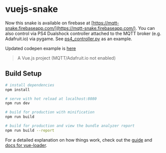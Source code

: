 # vuejs-snake

Now this snake is available on firebase at [https://mqtt-snake.firebaseapp.com/](https://mqtt-snake.firebaseapp.com/). You can also control via PS4 Dualshock controller attached to the MQTT broker (e.g. Adafruit.io) via pygame. See [ps4_controller.py](https://github.com/ppirrip/vuejs-snake/blob/master/rpi/ps4_controller.py) as an example.

Updated codepen example is [here](https://codepen.io/ppirrip/pen/xWdNZN?editors=0010)

> A Vue.js project (MQTT/Adafruit.io not enabled)

## Build Setup

``` bash
# install dependencies
npm install

# serve with hot reload at localhost:8080
npm run dev

# build for production with minification
npm run build

# build for production and view the bundle analyzer report
npm run build --report
```

For a detailed explanation on how things work, check out the [guide](http://vuejs-templates.github.io/webpack/) and [docs for vue-loader](http://vuejs.github.io/vue-loader).
